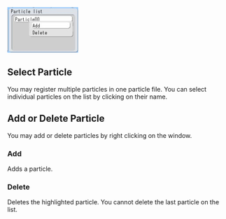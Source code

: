 <img src="pe_image/pe_particlelistwindow.jpg">

## Select Particle
You may register multiple particles in one particle file.
You can select individual particles on the list by clicking on their name.

## Add or Delete Particle
You may add or delete particles by right clicking on the window.

### Add
Adds a particle.
### Delete
Deletes the highlighted particle.
You cannot delete the last particle on the list.

